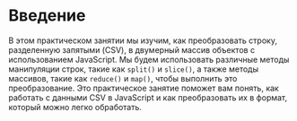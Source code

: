 # Введение

В этом практическом занятии мы изучим, как преобразовать строку, разделенную запятыми (CSV), в двумерный массив объектов с использованием JavaScript. Мы будем использовать различные методы манипуляции строк, такие как `split()` и `slice()`, а также методы массивов, такие как `reduce()` и `map()`, чтобы выполнить это преобразование. Это практическое занятие поможет вам понять, как работать с данными CSV в JavaScript и как преобразовать их в формат, который можно легко обработать.
